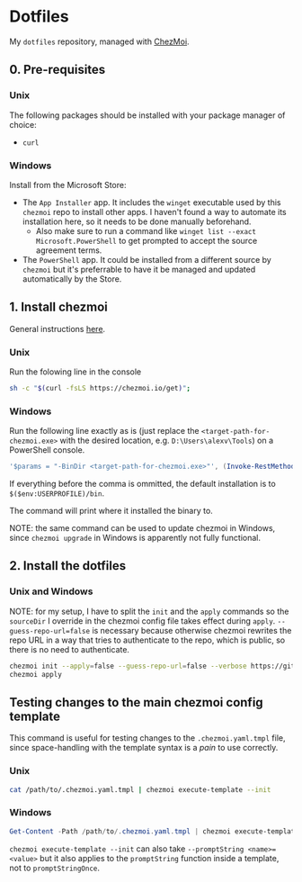 # Dotfiles

My `dotfiles` repository, managed with [ChezMoi](https://www.chezmoi.io/).

## 0. Pre-requisites

### Unix

The following packages should be installed with your package manager of choice:

- `curl`

### Windows

Install from the Microsoft Store:

- The `App Installer` app.
  It includes the `winget` executable used by this `chezmoi` repo to install other apps.
  I haven't found a way to automate its installation here, so it needs to be done manually beforehand.
  - Also make sure to run a command like `winget list --exact Microsoft.PowerShell` to get prompted to accept the source agreement terms.
- The `PowerShell` app.
  It could be installed from a different source by `chezmoi` but it's preferrable to have it be managed and updated automatically by the Store.

## 1. Install chezmoi

General instructions [here](https://www.chezmoi.io/install/).

### Unix

Run the folowing line in the console

```bash
sh -c "$(curl -fsLS https://chezmoi.io/get)";
```

### Windows

Run the following line exactly as is (just replace the `<target-path-for-chezmoi.exe>` with the desired location, e.g. `D:\Users\alexv\Tools`) on a PowerShell console.

```PowerShell
'$params = "-BinDir <target-path-for-chezmoi.exe>"', (Invoke-RestMethod -UseBasicParsing https://chezmoi.io/get.ps1) | powershell -Command - ;
```

If everything before the comma is ommitted, the default installation is to `$($env:USERPROFILE)/bin`.

The command will print where it installed the binary to.

NOTE: the same command can be used to update chezmoi in Windows, since `chezmoi upgrade` in Windows is apparently not fully functional.

## 2. Install the dotfiles

### Unix and Windows

NOTE: for my setup, I have to split the `init` and the `apply` commands so the `sourceDir` I override in the chezmoi config file takes effect during `apply`.
`--guess-repo-url=false` is necessary because otherwise chezmoi rewrites the repo URL in a way that tries to authenticate to the repo, which is public,
so there is no need to authenticate.

```bash
chezmoi init --apply=false --guess-repo-url=false --verbose https://github.com/alexvy86/dotfiles.git
chezmoi apply
```

## Testing changes to the main chezmoi config template

This command is useful for testing changes to the `.chezmoi.yaml.tmpl` file, since space-handling with the template syntax is a *pain* to use correctly.

### Unix

```bash
cat /path/to/.chezmoi.yaml.tmpl | chezmoi execute-template --init
```

### Windows

```PowerShell
Get-Content -Path /path/to/.chezmoi.yaml.tmpl | chezmoi execute-template --init
```

`chezmoi execute-template --init` can also take `--promptString <name>=<value>` but it also applies to the `promptString` function inside a template, not to `promptStringOnce`.
